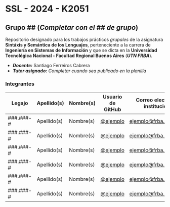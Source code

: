 # SSL - 2024 - K2051
## Grupo \## (***Completar con el \## de grupo***)

Repositorio designado para los trabajos prácticos *grupales* de la asignatura
**Sintáxis y Semántica de los Lenguajes**,
perteneciente a la carrera de **Ingeniería en Sistemas de Información** y que se dicta en la
**Universidad Tecnológica Nacional - Facultad Regional Buenos Aires** (***UTN FRBA***).

- ***Docente:*** Santiago Ferreiros Cabrera
- ***Tutor asignado:*** *Completar cuando sea publicado en la planilla*

### Integrantes
| Legajo    | Apellido(s) | Nombre(s) | Usuario de GitHub                      | Correo electrónico institucional |
| --------- | ----------- | --------- | -------------------------------------- | -------------------------------- |
| ###.###-# | Apellido(s) | Nombre(s) | [@ejemplo](https://github.com/ejemplo) | ejemplo@frba.utn.edu.ar          |
| ###.###-# | Apellido(s) | Nombre(s) | [@ejemplo](https://github.com/ejemplo) | ejemplo@frba.utn.edu.ar          |
| ###.###-# | Apellido(s) | Nombre(s) | [@ejemplo](https://github.com/ejemplo) | ejemplo@frba.utn.edu.ar          |
| ###.###-# | Apellido(s) | Nombre(s) | [@ejemplo](https://github.com/ejemplo) | ejemplo@frba.utn.edu.ar          |
| ###.###-# | Apellido(s) | Nombre(s) | [@ejemplo](https://github.com/ejemplo) | ejemplo@frba.utn.edu.ar          |
| ###.###-# | Apellido(s) | Nombre(s) | [@ejemplo](https://github.com/ejemplo) | ejemplo@frba.utn.edu.ar          |